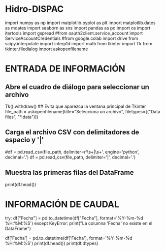 # Hidro-DISPAC
import numpy as np
import matplotlib.pyplot as plt
import matplotlib.dates as mdates
import seaborn as sns
import pandas as pd
import os
import itertools
import gspread
#from oauth2client.service_account import ServiceAccountCredentials
#from google.colab import drive
from scipy.interpolate import interp1d
import math
from tkinter import Tk
from tkinter.filedialog import askopenfilename

# ENTRADA DE INFORMACIÓN
## Abre el cuadro de diálogo para seleccionar un archivo
Tk().withdraw() ## Evita que aparezca la ventana principal de Tkinter
file_path = askopenfilename(title="Selecciona un archivo", filetypes=[("Data files", "*.data")])

## Carga el archivo CSV con delimitadores de espacio y '|'
#df = pd.read_csv(file_path, delimiter=r'\s+\|\s+', engine='python', decimal='.')
df = pd.read_csv(file_path, delimiter='|', decimal='.')

## Muestra las primeras filas del DataFrame
print(df.head())

# INFORMACIÓN DE CAUDAL
try:
    df["Fecha"] = pd.to_datetime(df["Fecha"], format='%Y-%m-%d %H:%M:%S')
except KeyError:
    print("La columna 'Fecha' no existe en el DataFrame")

df['Fecha'] = pd.to_datetime(df['Fecha'], format='%Y-%m-%d %H:%M:%S')
print(df.head())
print(df.dtypes)

